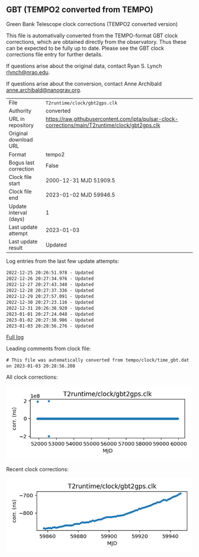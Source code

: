 
## GBT (TEMPO2 converted from TEMPO)

Green Bank Telescope clock corrections (TEMPO2 converted version)

This file is automativally converted from the TEMPO-format GBT
clock corrections, which are obtained directly from the observatory.
Thus these can be expected to be fully up to date. Please see the
GBT clock corrections file entry for further details.

If questions arise about the original data, contact Ryan S. Lynch
<rlynch@nrao.edu>.

If questions arise about the conversion, contact Anne Archibald
<anne.archibald@nanograv.org>.

|     |     |
|:--- |:--- |
| File | `T2runtime/clock/gbt2gps.clk` |
| Authority | converted |
| URL in repository | <https://raw.githubusercontent.com/ipta/pulsar-clock-corrections/main/T2runtime/clock/gbt2gps.clk> |
| Original download URL | <None> |
| Format | tempo2 |
| Bogus last correction | False |
| Clock file start | 2000-12-31 MJD 51909.5 |
| Clock file end | 2023-01-02 MJD 59946.5 |
| Update interval (days) | 1 |
| Last update attempt | 2023-01-03 |
| Last update result | Updated |

Log entries from the last few update attempts:
```
2022-12-25 20:26:51.978 - Updated
2022-12-26 20:27:34.976 - Updated
2022-12-27 20:27:43.340 - Updated
2022-12-28 20:27:37.336 - Updated
2022-12-29 20:27:57.091 - Updated
2022-12-30 20:27:23.116 - Updated
2022-12-31 20:26:38.920 - Updated
2023-01-01 20:27:24.048 - Updated
2023-01-02 20:27:38.986 - Updated
2023-01-03 20:28:56.276 - Updated
```
[Full log](https://raw.githubusercontent.com/ipta/pulsar-clock-corrections/main/log/T2runtime/clock/gbt2gps.clk.log)

Leading comments from clock file:

    # This file was automatically converted from tempo/clock/time_gbt.dat on 2023-01-03 20:28:56.208



All clock corrections:

![plot of all clock corrections](gbt2gps.clk.png "All corrections")

Recent clock corrections:

![plot of recent clock corrections](gbt2gps.clk.short.png "Recent corrections")

